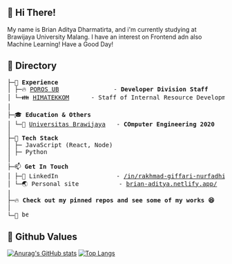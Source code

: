 ## 👋 Hi There!

My name is Brian Aditya Dharmatirta, and i'm currently studying at Brawijaya University Malang. I have an interest on Frontend adn also Machine Learning!
Have a Good Day!

## 📂 Directory
<pre>
├─💼 <b>Experience</b>
│ ├─🔥 <a href="https://porosfilkom.ub.ac.id">POROS UB</a>               - <b>Developer Division Staff</b>
│ └─👪 <a href="http://himatekkom.ub.ac.id/">HIMATEKKOM</a>      - Staff of Internal Resource Development
│
├─🎓 <b>Education & Others</b>
│ └─🏫 <a href="https://ub.ac.id">Universitas Brawijaya</a>   - <b>COmputer Engineering 2020</b>
│
├─🌟 <b>Tech Stack</b>
│ ├─ JavaScript (React, Node)
│ ├─ Python
│
├─📫 <b>Get In Touch</b>
│ ├─🛄 LinkedIn                - <a href="https://www.linkedin.com/in/brian-aditya-dharmatirta-4a17301aa/">/in/rakhmad-giffari-nurfadhilah</a>
│ └─🌏 Personal site           - <a href="https://fadhilmail.space/">brian-aditya.netlify.app/</a>
│ 
├─🔥 <b>Check out my pinned repos and see some of my works 😆</b>
│ 
└─👀 <img height="15px" src="https://komarev.com/ghpvc/?username=Briiad" alt="berian">
</pre>

## 🌱 Github Values

[![Anurag's GitHub stats](https://github-readme-stats.vercel.app/api?username=Briiad&theme=radical&line_height=40)](https://github.com/anuraghazra/github-readme-stats)
[![Top Langs](https://github-readme-stats.vercel.app/api/top-langs/?username=Briiad&theme=radical&line_height=20)](https://github.com/anuraghazra/github-readme-stats)

<!--
**kobulwidodo/kobulwidodo** is a ✨ _special_ ✨ repository because its `README.md` (this file) appears on your GitHub profile.
Here are some ideas to get you started:
- 🔭 I’m currently working on ...
- 🌱 I’m currently learning ...
- 👯 I’m looking to collaborate on ...
- 🤔 I’m looking for help with ...
- 💬 Ask me about ...
- 📫 How to reach me: ...
- 😄 Pronouns: ...
- ⚡ Fun fact: ...
-->
